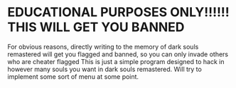 # EDUCATIONAL PURPOSES ONLY!!!!!! THIS WILL GET YOU BANNED #

For obvious reasons, directly writing to the memory of dark souls remastered will get you flagged and banned, so you can only invade others who are cheater flagged
This is just a simple program designed to hack in however many souls you want in dark souls remastered. Will try to implement some sort of menu at some point.
